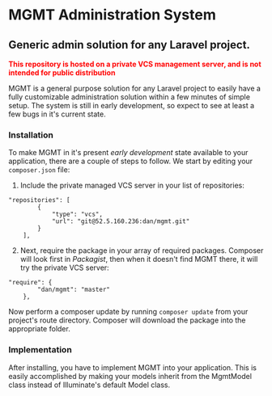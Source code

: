 # MGMT Administration System
## Generic admin solution for any Laravel project.

**<span style="color:red;">This repository is hosted on a private VCS management server, and is not intended for public distribution</span>**

MGMT is a general purpose solution for any Laravel project to easily have a fully customizable administration solution within a few minutes of simple setup.  The system is still in early development, so expect to see at least a few bugs in it's current state.

### Installation
To make MGMT in it's present *early development* state available to your application, there are a couple of steps to follow.  We start by editing your `composer.json` file:
1. Include the private managed VCS server in your list of repositories:
```
"repositories": [
        {
            "type": "vcs",
            "url": "git@52.5.160.236:dan/mgmt.git"
        }
    ],
```
2. Next, require the package in your array of required packages.  Composer will look first in *Packagist*, then when it doesn't find MGMT there, it will try the private VCS server:
```
"require": {
        "dan/mgmt": "master"
    },
```
Now perform a composer update by running `composer update` from your project's route directory.  Composer will download the package into the appropriate folder.

### Implementation
After installing, you have to implement MGMT into your application.  This is easily accomplished by making your models inherit from the MgmtModel class instead of Illuminate's default Model class.